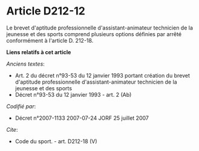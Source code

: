 # Article D212-12

Le brevet d'aptitude professionnelle d'assistant-animateur technicien de la jeunesse et des sports comprend plusieurs options
définies par arrêté conformément à l'article D. 212-18.

**Liens relatifs à cet article**

_Anciens textes_:

  - Art. 2 du décret n°93-53 du 12 janvier 1993 portant création du brevet d'aptitude professionnelle d'assistant-animateur technicien de la jeunesse et des sports
  - Décret n°93-53 du 12 janvier 1993 - art. 2 (Ab)

_Codifié par_:

  - Décret n°2007-1133 2007-07-24 JORF 25 juillet 2007

_Cite_:

  - Code du sport. - art. D212-18 (V)
